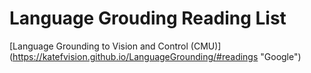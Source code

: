 # Language Grouding Reading List
[Language Grounding to Vision and Control (CMU)] (https://katefvision.github.io/LanguageGrounding/#readings "Google")

